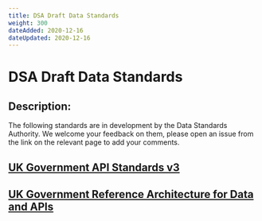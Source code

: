 ```yaml
---
title: DSA Draft Data Standards
weight: 300
dateAdded: 2020-12-16
dateUpdated: 2020-12-16
---
```


# DSA Draft Data Standards

## Description:
The following standards are in development by the Data Standards Authority. We welcome your feedback on them, please open an issue from the link on the relevant page to add your comments.

## [UK Government API Standards v3](apistandardsv3/)

## [UK Government Reference Architecture for Data and APIs](referencearchitecture/)